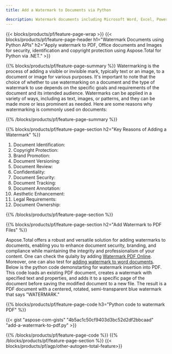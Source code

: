 ```yaml
---
title: Add a Watermark to Documents via Python 

description: Watermark documents including Microsoft Word, Excel, PowerPoint, PDF and Images via your Python application. Add free text or image watermark online via app.
---
```


{{< blocks/products/pf/feature-page-wrap >}}
{{< blocks/products/pf/feature-page-header h1="Watermark Documents using Python APIs" h2="Apply watermark to PDF, Office documents and Images for security, identification and copyright protection using Aspose.Total for Python via .NET." >}}

{{% blocks/products/pf/feature-page-summary %}}
Watermarking is the process of adding a visible or invisible mark, typically text or an image, to a document or image for various purposes. It's important to note that the choice of whether to use watermarking on a document and the type of watermark to use depends on the specific goals and requirements of the document and its intended audience. Watermarks can be applied in a variety of ways, including as text, images, or patterns, and they can be made more or less prominent as needed. Here are some reasons why watermarking is commonly used on documents: 

{{% /blocks/products/pf/feature-page-summary  %}}

{{% blocks/products/pf/feature-page-section  h2="Key Reasons of Adding a Watermark" %}}

1. Document Identification:
1. Copyright Protection: 
1. Brand Promotion: 
1. Document Versioning: 
1. Document Review: 
1. Confidentiality:
1. Document Security: 
1. Document Tracking: 
1. Document Annotation: 
1. Aesthetic Enhancement: 
1. Legal Requirements: 
1. Document Ownership: 

{{% /blocks/products/pf/feature-page-section %}}

{{% blocks/products/pf/feature-page-section  h2="Add Watermark to PDF Files" %}}

Aspose.Total offers a robust and versatile solution for adding watermarks to documents, enabling you to enhance document security, branding, and compliance while maintaining the integrity and professionalism of your content. One can check the qulaity by adding [Watermark PDF Online](https://products.aspose.com/total/python-net/watermark/pdf/). Moreover, one can also test for [adding watermark to word documents](https://products.aspose.com/total/python-net/watermark/word/). Below is the python code demonstarting for watermark insertion into PDF. This code loads an existing PDF document, creates a watermark with specified text and properties, and adds it to a specific page of the document before saving the modified document to a new file. The result is a PDF document with a centered, rotated, semi-transparent blue watermark that says "WATERMARK."

{{% blocks/products/pf/feature-page-code h3="Python code to watermark PDF" %}}

{{< gist "aspose-com-gists" "4b5ac1c50cf9403d3bc52d2df2bbcaad" "add-a-watermark-to-pdf.py" >}}

{{% /blocks/products/pf/feature-page-code  %}}
{{% /blocks/products/pf/feature-page-section %}}
{{< blocks/products/pf/agp/other-autogen-total-feature>}}